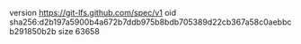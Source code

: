 version https://git-lfs.github.com/spec/v1
oid sha256:d2b197a5900b4a672b7ddb975b8bdb705389d22cb367a58c0aebbcb291850b2b
size 63658
